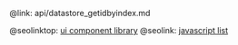 @link: api/datastore_getidbyindex.md

@seolinktop: [ui component library](https://webix.com)
@seolink: [javascript list](https://webix.com/widget/list/)